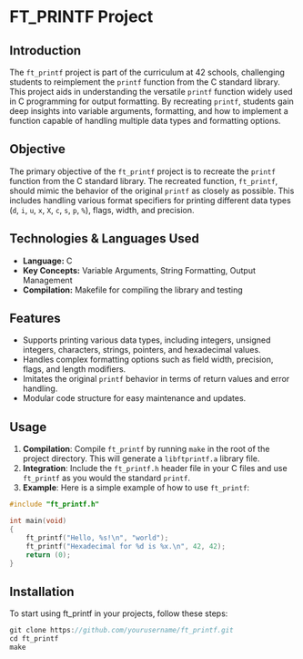 # FT_PRINTF Project

## Introduction

The `ft_printf` project is part of the curriculum at 42 schools, challenging students to reimplement the `printf` function from the C standard library. This project aids in understanding the versatile `printf` function widely used in C programming for output formatting. By recreating `printf`, students gain deep insights into variable arguments, formatting, and how to implement a function capable of handling multiple data types and formatting options.

## Objective

The primary objective of the `ft_printf` project is to recreate the `printf` function from the C standard library. The recreated function, `ft_printf`, should mimic the behavior of the original `printf` as closely as possible. This includes handling various format specifiers for printing different data types (`d`, `i`, `u`, `x`, `X`, `c`, `s`, `p`, `%`), flags, width, and precision.

## Technologies & Languages Used

- **Language:** C
- **Key Concepts:** Variable Arguments, String Formatting, Output Management
- **Compilation:** Makefile for compiling the library and testing

## Features

- Supports printing various data types, including integers, unsigned integers, characters, strings, pointers, and hexadecimal values.
- Handles complex formatting options such as field width, precision, flags, and length modifiers.
- Imitates the original `printf` behavior in terms of return values and error handling.
- Modular code structure for easy maintenance and updates.

## Usage

1. **Compilation**: Compile `ft_printf` by running `make` in the root of the project directory. This will generate a `libftprintf.a` library file.
2. **Integration**: Include the `ft_printf.h` header file in your C files and use `ft_printf` as you would the standard `printf`.
3. **Example**: Here is a simple example of how to use `ft_printf`:

```c
#include "ft_printf.h"

int main(void)
{
    ft_printf("Hello, %s!\n", "world");
    ft_printf("Hexadecimal for %d is %x.\n", 42, 42);
    return (0);
}
```
## Installation
To start using ft_printf in your projects, follow these steps:    
```c
git clone https://github.com/yourusername/ft_printf.git
cd ft_printf
make
```
